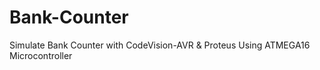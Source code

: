 # Bank-Counter
Simulate Bank Counter with CodeVision-AVR &amp; Proteus
Using ATMEGA16 Microcontroller
